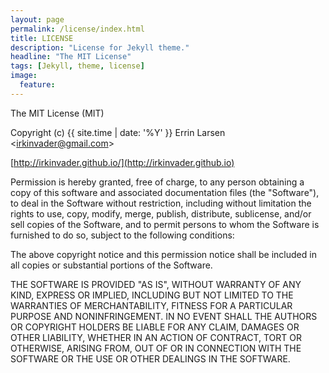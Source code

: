 ```yaml
---
layout: page
permalink: /license/index.html
title: LICENSE
description: "License for Jekyll theme."
headline: "The MIT License"
tags: [Jekyll, theme, license]
image:
  feature: 
---
```


The MIT License (MIT)

Copyright (c) {{ site.time | date: '%Y' }} Errin Larsen <[irkinvader@gmail.com](mailto:irkinvader@gmail.com)>

[http://irkinvader.github.io/](http://irkinvader.github.io)

Permission is hereby granted, free of charge, to any person obtaining a copy
of this software and associated documentation files (the "Software"), to deal
in the Software without restriction, including without limitation the rights
to use, copy, modify, merge, publish, distribute, sublicense, and/or sell
copies of the Software, and to permit persons to whom the Software is
furnished to do so, subject to the following conditions:

The above copyright notice and this permission notice shall be included in
all copies or substantial portions of the Software.

THE SOFTWARE IS PROVIDED "AS IS", WITHOUT WARRANTY OF ANY KIND, EXPRESS OR
IMPLIED, INCLUDING BUT NOT LIMITED TO THE WARRANTIES OF MERCHANTABILITY,
FITNESS FOR A PARTICULAR PURPOSE AND NONINFRINGEMENT. IN NO EVENT SHALL THE
AUTHORS OR COPYRIGHT HOLDERS BE LIABLE FOR ANY CLAIM, DAMAGES OR OTHER
LIABILITY, WHETHER IN AN ACTION OF CONTRACT, TORT OR OTHERWISE, ARISING FROM,
OUT OF OR IN CONNECTION WITH THE SOFTWARE OR THE USE OR OTHER DEALINGS IN
THE SOFTWARE.
